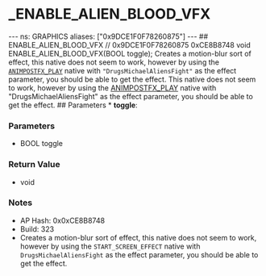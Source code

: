 # _ENABLE_ALIEN_BLOOD_VFX

--- ns: GRAPHICS aliases: ["0x9DCE1F0F78260875"] --- ## ENABLE_ALIEN_BLOOD_VFX  // 0x9DCE1F0F78260875 0xCE8B8748 void ENABLE_ALIEN_BLOOD_VFX(BOOL toggle);  Creates a motion-blur sort of effect, this native does not seem to work, however by using the [`ANIMPOSTFX_PLAY`](#_0x2206BF9A37B7F724) native with `"DrugsMichaelAliensFight"` as the effect parameter, you should be able to get the effect.   This native does not seem to work, however by using the [ANIMPOSTFX_PLAY](#_0x2206BF9A37B7F724) native with "DrugsMichaelAliensFight" as the effect parameter, you should be able to get the effect.    ## Parameters * **toggle**:

### Parameters
* BOOL toggle

### Return Value
* void

### Notes
* AP Hash: 0x0xCE8B8748
* Build: 323
* Creates a motion-blur sort of effect, this native does not seem to work, however by using the `START_SCREEN_EFFECT` native with `DrugsMichaelAliensFight` as the effect parameter, you should be able to get the effect.

